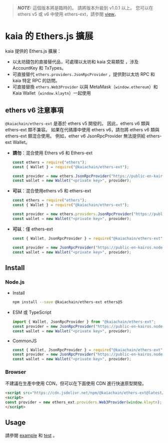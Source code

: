 > **_NOTE:_**
> 這個版本將是臨時的。
> 請將版本升級到 v1.0.1 以上。 您可以在 ethers v5 或 v6 中使用 ethers-ext，請參閱 [view](/references/sdk/ethers-ext/getting-started/)。

# kaia 的 Ethers.js 擴展

kaia 提供的 Ethers.js 擴展：

- 以太坊錢包的直接替代品，可處理以太坊和 kaia 交易類型
  ，涉及 AccountKey 和 TxTypes。
- 可直接替代 `ethers.providers.JsonRpcProvider` ，提供對以太坊 RPC 和
  kaia 特定 RPC 的訪問。
- 可直接替換 `ethers.Web3Provider` 以與 MetaMask（`window.ethereum`）和 Kaia Wallet（`window.klaytn`）一起使用

## ethers v6 注意事項

`@kaiachain/ethers-ext` 是基於 ethers v5 開發的。 因此，ethers v6 類與 ethers-ext 類不兼容。 如果在代碼庫中使用 ethers v6，請勿將 ethers v6 類與 ethers-ext 類混合使用。 例如，ether v6 JsonRpcProvider 無法提供給 ethers-ext Wallet。

- **請勿**：混合使用 Ethers v6 和 Ethers-ext
  ```js
  const ethers = require("ethers");
  const { Wallet } = require("@kaiachain/ethers-ext");

  const provider = new ethers.JsonRpcProvider("https://public-en-kairos.node.kaia.io");
  const wallet = new Wallet("<private key>", provider);
  ```
- **可以**：混合使用ethers v5 和 ethers-ext
  ```js
  const ethers = require("ethers");
  const { Wallet } = require("@kaiachain/ethers-ext");

  const provider = new ethers.providers.JsonRpcProvider("https://public-en-kairos.node.kaia.io");
  const wallet = new Wallet("<private key>", provider);
  ```
- **可以**：僅 ethers-ext
  ```js
  const { Wallet, JsonRpcProvider } = require("@kaiachain/ethers-ext");

  const provider = new JsonRpcProvider("https://public-en-kairos.node.kaia.io");
  const wallet = new Wallet("<private key>", provider);
  ```

## Install

### Node.js

- Install
  ```sh
  npm install --save @kaiachain/ethers-ext ethers@5
  ```
- ESM 或 TypeScript
  ```ts
  import { Wallet, JsonRpcProvider } from "@kaiachain/ethers-ext";
  const provider = new JsonRpcProvider("https://public-en-kairos.node.kaia.io");
  const wallet = new Wallet("<private key>", provider);
  ```
- CommonJS
  ```js
  const { Wallet, JsonRpcProvider } = require("@kaiachain/ethers-ext");
  const provider = new JsonRpcProvider("https://public-en-kairos.node.kaia.io");
  const wallet = new Wallet("<private key>", provider);
  ```

### Browser

不建議在生產中使用 CDN，但可以在下面使用 CDN 進行快速原型開發。

```html
<script src="https://cdn.jsdelivr.net/npm/@kaiachain/ethers-ext@latest/dist/ethers-ext.bundle.js"></script>
<script>
const provider = new ethers_ext.providers.Web3Provider(window.klaytn);
</script>
```

## Usage

請參閱 [example](./example) 和 [test](./test) 。